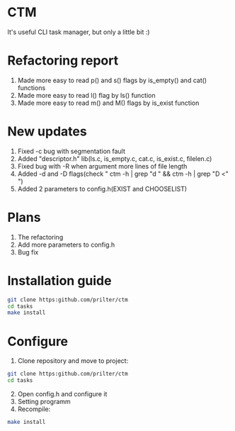 # CTM
It's useful CLI task manager, but only a little bit :)  
  
# Refactoring report
1) Made more easy to read p() and s() flags by is_empty() and cat() functions  
2) Made more easy to read l() flag by ls() function  
3) Made more easy to read m() and M() flags by is_exist function  
  
# New updates
1) Fixed -c bug with segmentation fault  
2) Added "descriptor.h" lib(ls.c, is_empty.c, cat.c, is_exist.c, filelen.c)  
3) Fixed bug with -R when argument more lines of file length  
4) Added -d and -D flags(check " ctm -h | grep "d   " && ctm -h | grep "D <" ")  
5) Added 2 parameters to config.h(EXIST and CHOOSELIST)  
  
# Plans
1) The refactoring  
2) Add more parameters to config.h  
3) Bug fix  
  
# Installation guide
```bash
git clone https:github.com/prilter/ctm
cd tasks
make install
```  
  
# Configure
1) Clone repository and move to project:  
```bash
git clone https:github.com/prilter/ctm
cd tasks
```  
2) Open config.h and configure it  
3) Setting programm  
4) Recompile:  
```bash
make install
```
